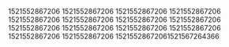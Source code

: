 1521552867206
1521552867206
1521552867206
1521552867206
1521552867206
1521552867206
1521552867206
1521552867206
1521552867206
1521552867206
1521552867206
1521552867206
1521552867206
1521552867206
15215528672061521567264366